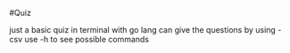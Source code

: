 #Quiz

just a basic quiz in terminal with go lang can give the questions by using -csv
use -h to see possible commands